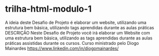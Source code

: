 # trilha-html-modulo-1
A ideia deste Desafio de Projeto é elaborar um website, utilizando uma estrutura bem básica, utilizando tags aprendidas durante as aulas práticas
DESCRIÇÃO
Neste Desafio de Projeto você irá elaborar um Website com uma estrutura bem básica, utilizando as tags aprendidas durante as aulas práticas assistidas durante os cursos.
Curso ministrado pelo Diogo Mainardes
https://www.linkedin.com/in/diogomainardes/
